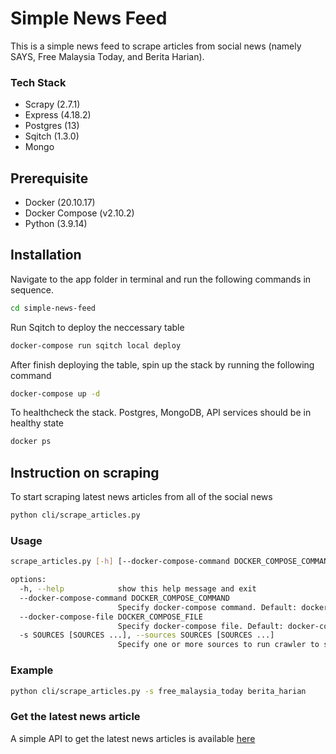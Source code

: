 # Simple News Feed
This is a simple news feed to scrape articles from social news (namely SAYS, Free Malaysia Today, and Berita Harian).

### Tech Stack
* Scrapy (2.7.1)
* Express (4.18.2)
* Postgres (13)
* Sqitch (1.3.0)
* Mongo

## Prerequisite
* Docker (20.10.17)
* Docker Compose (v2.10.2)
* Python (3.9.14)

## Installation
Navigate to the app folder in terminal and run the following commands in sequence.
```sh
cd simple-news-feed
```

Run Sqitch to deploy the neccessary table
```sh
docker-compose run sqitch local deploy
```

After finish deploying the table, spin up the stack by running the following command
```sh
docker-compose up -d
```

To healthcheck the stack. Postgres, MongoDB, API services should be in healthy state 
```sh
docker ps
```

## Instruction on scraping
To start scraping latest news articles from all of the social news
```sh
python cli/scrape_articles.py
```

### Usage
```sh
scrape_articles.py [-h] [--docker-compose-command DOCKER_COMPOSE_COMMAND] [--docker-compose-file DOCKER_COMPOSE_FILE] [-s SOURCES [SOURCES ...]]

options:
  -h, --help            show this help message and exit
  --docker-compose-command DOCKER_COMPOSE_COMMAND
                        Specify docker-compose command. Default: docker-compose
  --docker-compose-file DOCKER_COMPOSE_FILE
                        Specify docker-compose file. Default: docker-compose.yml
  -s SOURCES [SOURCES ...], --sources SOURCES [SOURCES ...]
                        Specify one or more sources to run crawler to scrape articles. By default, it will scrape all of the sources. Supported sources: says, free_malaysia_today or berita_harian

```

### Example
```sh
python cli/scrape_articles.py -s free_malaysia_today berita_harian
```

### Get the latest news article
A simple API to get the latest news articles is available [here](http://localhost:3000/articles/latest)

